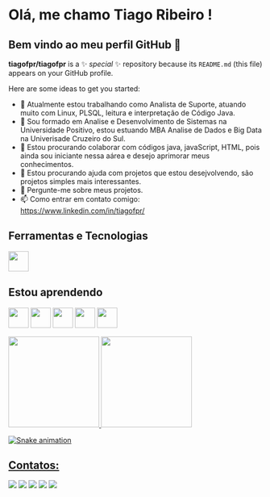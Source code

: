 # Olá, me chamo Tiago Ribeiro ! 
## Bem vindo ao meu perfil GitHub 👋


**tiagofpr/tiagofpr** is a ✨ _special_ ✨ repository because its `README.md` (this file) appears on your GitHub profile.

Here are some ideas to get you started:

- 🔭 Atualmente estou trabalhando como Analista de Suporte, atuando muito com Linux, PLSQL, leitura e interpretação de Código Java.
- 🌱 Sou formado em Analise e Desenvolvimento de Sistemas na Universidade Positivo, estou estuando MBA Analise de Dados e Big Data na Univerisade Cruzeiro do Sul.
- 👯 Estou procurando colaborar com códigos java, javaScript, HTML, pois ainda sou iniciante nessa aárea e desejo aprimorar meus conhecimentos.
- 🤔 Estou procurando ajuda com projetos que estou desejvolvendo, são projetos simples mais interessantes.
- 💬 Pergunte-me sobre meus projetos.
- 📫 Como entrar em contato comigo: https://www.linkedin.com/in/tiagofpr/


## Ferramentas e Tecnologias

<img loading="lazy" src="https://cdn.jsdelivr.net/gh/devicons/devicon/icons/git/git-original.svg" width="40" height="40"/>

## Estou aprendendo

<img loading="lazy" src="https://cdn.jsdelivr.net/gh/devicons/devicon/icons/java/java-original.svg" width="40" height="40"/> <img loading="lazy" src="https://cdn.jsdelivr.net/gh/devicons/devicon/icons/linux/linux-original.svg" width="40" height="40"/>  <img loading="lazy" src="https://cdn.jsdelivr.net/gh/devicons/devicon@latest/icons/javascript/javascript-plain.svg" width="40" height="40"/> <img loading="lazy" src="https://cdn.jsdelivr.net/gh/devicons/devicon@latest/icons/html5/html5-plain.svg" width="40" height="40"/> <img loading="lazy" src="https://cdn.jsdelivr.net/gh/devicons/devicon@latest/icons/css3/css3-plain.svg" width="40" height="40"/>
          
          
<div>
<a href="https://github.com/tiagofpr">
<img loading="lazy" height="180em" src="https://github-readme-stats.vercel.app/api/top-langs/?username=tiagofpr&layout=compact&langs_count=7&theme=dracula"/>
<img loading="lazy" height="180em" src="https://github-readme-stats.vercel.app/api?username=tiagofpr&show_icons=true&theme=dracula&include_all_commits=true&count_private=true"/>
</div>          

![Snake animation](https://github.com/tiagofpr/blob/output/github-contribution-grid-snake.svg)

## Contatos:

<div>
<a href="https://www.youtube.com/seu-canal-youtube-aqui" target="_blank"><img loading="lazy" src="https://img.shields.io/badge/YouTube-FF0000?style=for-the-badge&logo=youtube&logoColor=white" target="_blank"></a>
<a href="https://instagram.com/seu-usuário-instagram-aqui" target="_blank"><img loading="lazy" src="https://img.shields.io/badge/-Instagram-%23E4405F?style=for-the-badge&logo=instagram&logoColor=white" target="_blank"></a>
<a href="https://www.twitch.tv/seu-usuário-aqui" target="_blank"><img loading="lazy" src="https://img.shields.io/badge/Twitch-9146FF?style=for-the-badge&logo=twitch&logoColor=white" target="_blank"></a>
<a href = "mailto:contato@tiagoilhacomp@gmail.com"><img loading="lazy" src="https://img.shields.io/badge/Gmail-D14836?style=for-the-badge&logo=gmail&logoColor=white" target="_blank"></a>
<a href="https://www.linkedin.com/in/tiagofpr/" target="_blank"><img loading="lazy" src="https://img.shields.io/badge/-LinkedIn-%230077B5?style=for-the-badge&logo=linkedin&logoColor=white" target="_blank"></a>   
</div>
